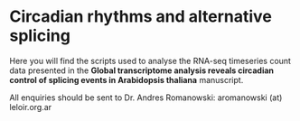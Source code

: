 # Circadian rhythms and alternative splicing

Here you will find the scripts used to analyse the RNA-seq timeseries count data presented in the **Global transcriptome analysis reveals circadian control of splicing events in Arabidopsis thaliana** manuscript.


All enquiries should be sent to Dr. Andres Romanowski: aromanowski (at) leloir.org.ar
